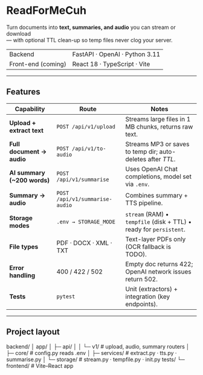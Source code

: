 # ReadForMeCuh

Turn documents into **text, summaries, and audio** you can stream or download  
— with optional TTL clean-up so temp files never clog your server.

<table>
<tr><td>Backend</td><td>FastAPI &middot; OpenAI &middot; Python 3.11</td></tr>
<tr><td>Front-end (coming)</td><td>React 18 · TypeScript · Vite</td></tr>
</table>

---

## Features

| Capability | Route | Notes |
|------------|-------|-------|
| **Upload + extract text** | `POST /api/v1/upload` | Streams large files in 1 MB chunks, returns raw text. |
| **Full document → audio** | `POST /api/v1/to-audio` | Streams MP3 or saves to temp dir; auto-deletes after *TTL*. |
| **AI summary (~200 words)** | `POST /api/v1/summarise` | Uses OpenAI Chat completions, model set via `.env`. |
| **Summary → audio** | `POST /api/v1/summarise-audio` | Combines summary + TTS pipeline. |
| **Storage modes** | `.env → STORAGE_MODE` | `stream` (RAM) • `tempfile` (disk + TTL) • ready for `persistent`. |
| **File types** | PDF · DOCX · XML · TXT | Text-layer PDFs only (OCR fallback is TODO). |
| **Error handling** | 400 / 422 / 502 | Empty doc returns 422; OpenAI network issues return 502. |
| **Tests** | `pytest` | Unit (extractors) + integration (key endpoints). |

---

## Project layout

backend/
│ app/
│ ├─ api/
│ │ └─ v1/ # upload, audio, summary routers
│ ├─ core/ # config.py reads .env
│ ├─ services/ # extract.py · tts.py · summarise.py
│ └─ storage/ # stream.py · tempfile.py · init.py
tests/
└─ frontend/ # Vite–React app